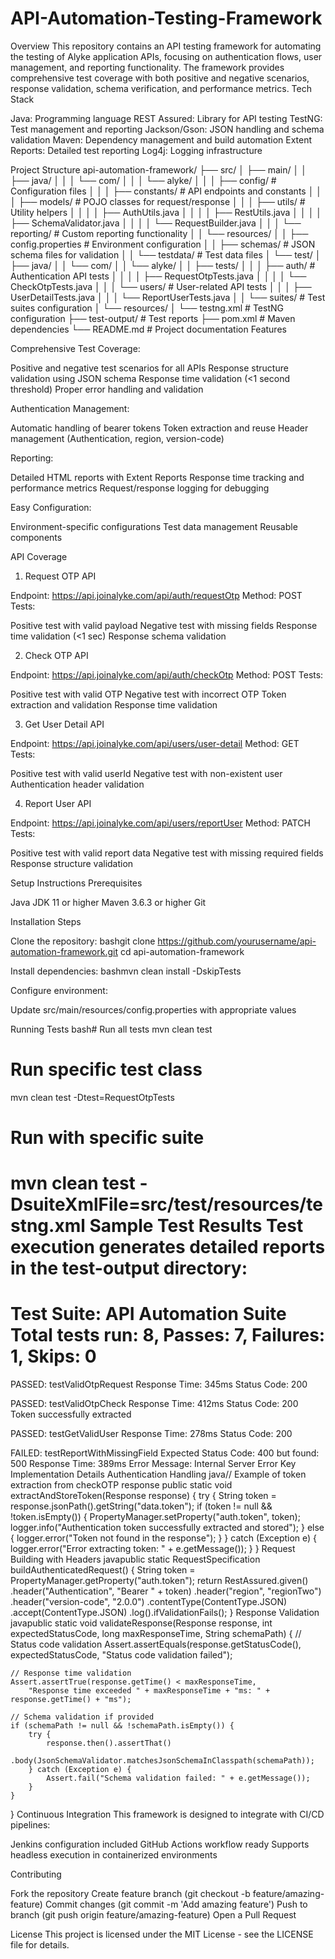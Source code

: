 # API-Automation-Testing-Framework
Overview
This repository contains an API testing framework for automating the testing of Alyke application APIs, focusing on authentication flows, user management, and reporting functionality. The framework provides comprehensive test coverage with both positive and negative scenarios, response validation, schema verification, and performance metrics.
Tech Stack

Java: Programming language
REST Assured: Library for API testing
TestNG: Test management and reporting
Jackson/Gson: JSON handling and schema validation
Maven: Dependency management and build automation
Extent Reports: Detailed test reporting
Log4j: Logging infrastructure

Project Structure
api-automation-framework/
├── src/
│   ├── main/
│   │   ├── java/
│   │   │   └── com/
│   │   │       └── alyke/
│   │   │           ├── config/           # Configuration files
│   │   │           ├── constants/        # API endpoints and constants
│   │   │           ├── models/           # POJO classes for request/response
│   │   │           ├── utils/            # Utility helpers
│   │   │           │   ├── AuthUtils.java
│   │   │           │   ├── RestUtils.java
│   │   │           │   ├── SchemaValidator.java
│   │   │           │   └── RequestBuilder.java
│   │   │           └── reporting/        # Custom reporting functionality
│   │   └── resources/
│   │       ├── config.properties         # Environment configuration
│   │       ├── schemas/                  # JSON schema files for validation
│   │       └── testdata/                 # Test data files
│   └── test/
│       ├── java/
│       │   └── com/
│       │       └── alyke/
│       │           ├── tests/
│       │           │   ├── auth/         # Authentication API tests
│       │           │   │   ├── RequestOtpTests.java
│       │           │   │   └── CheckOtpTests.java
│       │           │   └── users/        # User-related API tests
│       │           │       ├── UserDetailTests.java
│       │           │       └── ReportUserTests.java
│       │           └── suites/           # Test suites configuration
│       └── resources/
│           └── testng.xml                # TestNG configuration
├── test-output/                          # Test reports
├── pom.xml                               # Maven dependencies
└── README.md                             # Project documentation
Features

Comprehensive Test Coverage:

Positive and negative test scenarios for all APIs
Response structure validation using JSON schema
Response time validation (<1 second threshold)
Proper error handling and validation


Authentication Management:

Automatic handling of bearer tokens
Token extraction and reuse
Header management (Authentication, region, version-code)


Reporting:

Detailed HTML reports with Extent Reports
Response time tracking and performance metrics
Request/response logging for debugging


Easy Configuration:

Environment-specific configurations
Test data management
Reusable components



API Coverage
1. Request OTP API

Endpoint: https://api.joinalyke.com/api/auth/requestOtp
Method: POST
Tests:

Positive test with valid payload
Negative test with missing fields
Response time validation (<1 sec)
Response schema validation



2. Check OTP API

Endpoint: https://api.joinalyke.com/api/auth/checkOtp
Method: POST
Tests:

Positive test with valid OTP
Negative test with incorrect OTP
Token extraction and validation
Response time validation



3. Get User Detail API

Endpoint: https://api.joinalyke.com/api/users/user-detail
Method: GET
Tests:

Positive test with valid userId
Negative test with non-existent user
Authentication header validation



4. Report User API

Endpoint: https://api.joinalyke.com/api/users/reportUser
Method: PATCH
Tests:

Positive test with valid report data
Negative test with missing required fields
Response structure validation



Setup Instructions
Prerequisites

Java JDK 11 or higher
Maven 3.6.3 or higher
Git

Installation Steps

Clone the repository:
bashgit clone https://github.com/yourusername/api-automation-framework.git
cd api-automation-framework

Install dependencies:
bashmvn clean install -DskipTests

Configure environment:

Update src/main/resources/config.properties with appropriate values



Running Tests
bash# Run all tests
mvn clean test

# Run specific test class
mvn clean test -Dtest=RequestOtpTests

# Run with specific suite
mvn clean test -DsuiteXmlFile=src/test/resources/testng.xml
Sample Test Results
Test execution generates detailed reports in the test-output directory:
===============================================
Test Suite: API Automation Suite
Total tests run: 8, Passes: 7, Failures: 1, Skips: 0
===============================================

PASSED: testValidOtpRequest
Response Time: 345ms
Status Code: 200

PASSED: testValidOtpCheck
Response Time: 412ms
Status Code: 200
Token successfully extracted

PASSED: testGetValidUser
Response Time: 278ms
Status Code: 200

FAILED: testReportWithMissingField
Expected Status Code: 400 but found: 500
Response Time: 389ms
Error Message: Internal Server Error
Key Implementation Details
Authentication Handling
java// Example of token extraction from checkOTP response
public static void extractAndStoreToken(Response response) {
    try {
        String token = response.jsonPath().getString("data.token");
        if (token != null && !token.isEmpty()) {
            PropertyManager.setProperty("auth.token", token);
            logger.info("Authentication token successfully extracted and stored");
        } else {
            logger.error("Token not found in the response");
        }
    } catch (Exception e) {
        logger.error("Error extracting token: " + e.getMessage());
    }
}
Request Building with Headers
javapublic static RequestSpecification buildAuthenticatedRequest() {
    String token = PropertyManager.getProperty("auth.token");
    return RestAssured.given()
        .header("Authentication", "Bearer " + token)
        .header("region", "regionTwo")
        .header("version-code", "2.0.0")
        .contentType(ContentType.JSON)
        .accept(ContentType.JSON)
        .log().ifValidationFails();
}
Response Validation
javapublic static void validateResponse(Response response, int expectedStatusCode, long maxResponseTime, String schemaPath) {
    // Status code validation
    Assert.assertEquals(response.getStatusCode(), expectedStatusCode, 
        "Status code validation failed");
    
    // Response time validation
    Assert.assertTrue(response.getTime() < maxResponseTime, 
        "Response time exceeded " + maxResponseTime + "ms: " + response.getTime() + "ms");
    
    // Schema validation if provided
    if (schemaPath != null && !schemaPath.isEmpty()) {
        try {
            response.then().assertThat()
                .body(JsonSchemaValidator.matchesJsonSchemaInClasspath(schemaPath));
        } catch (Exception e) {
            Assert.fail("Schema validation failed: " + e.getMessage());
        }
    }
}
Continuous Integration
This framework is designed to integrate with CI/CD pipelines:

Jenkins configuration included
GitHub Actions workflow ready
Supports headless execution in containerized environments

Contributing

Fork the repository
Create feature branch (git checkout -b feature/amazing-feature)
Commit changes (git commit -m 'Add amazing feature')
Push to branch (git push origin feature/amazing-feature)
Open a Pull Request

License
This project is licensed under the MIT License - see the LICENSE file for details.

